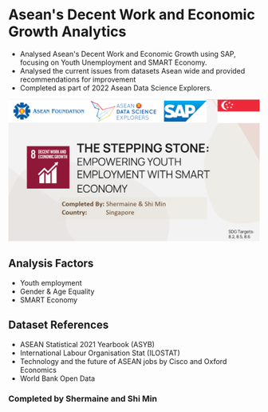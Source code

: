 # Asean's Decent Work and Economic Growth Analytics 
- Analysed Asean's Decent Work and Economic Growth using SAP, focusing on Youth Unemployment and SMART Economy. 
- Analysed the current issues from datasets Asean wide and provided recommendations for improvement
- Completed as part of 2022 Asean Data Science Explorers. 

<img src='adse_cover.png' >

## Analysis Factors 
- Youth employment
- Gender & Age Equality
- SMART Economy

## Dataset References
- ASEAN Statistical 2021 Yearbook (ASYB)
- International Labour Organisation Stat (ILOSTAT)
- Technology and the future of ASEAN jobs by Cisco and Oxford Economics
- World Bank Open Data

### Completed by Shermaine and Shi Min
